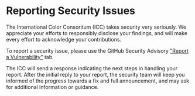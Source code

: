 # Reporting Security Issues

The International Color Consoritum (ICC) takes security very seriously. We appreciate your efforts to responsibly disclose your findings, and will make every effort to acknowledge your contributions.

To report a security issue, please use the GitHub Security Advisory 
["Report a Vulnerability"](https://github.com/InternationalColorConsortium/DemoIccMAX/security/advisories/new) tab.

The ICC will send a response indicating the next steps in handling your report. After the initial reply to your report, the security team will keep you informed of the progress towards a fix and full announcement, and may ask for additional information or guidance.
